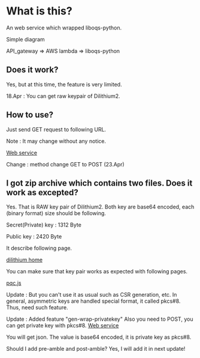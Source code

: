 # What is this?
An web service which wrapped liboqs-python.

Simple diagram

API_gateway => AWS lambda => liboqs-python

## Does it work?

Yes, but at this time, the feature is very limited.

18.Apr : 
You can get raw keypair of Dilithium2.

## How to use?
Just send GET request to following URL.

Note : It may change without any notice.

[Web service](https://u80c6yk8og.execute-api.ap-northeast-1.amazonaws.com/default/gen-raw-keypair)

Change : method change GET to POST
(23.Apr)

## I got zip archive which contains two files. Does it work as excepted?

Yes.
That is RAW key pair of Dilithium2.
Both key are base64 encoded, each (binary format) size should be following.

Secret(Private) key : 1312 Byte

Public key          : 2420 Byte

It describe following page.

[dilithium home](https://pq-crystals.org/dilithium/index.shtml)

You can make sure that key pair works as expected with following pages.

[pqc.js](https://dashlane.github.io/pqc.js/)

Update :
But you can't use it as usual such as CSR generation, etc.
In general, asymmetric keys are handled special format, it called pkcs#8.
Thus, need such feature.

Update : Added feature "gen-wrap-privatekey"
Also you need to POST, you can get private key with pkcs#8.
[Web service](https://u80c6yk8og.execute-api.ap-northeast-1.amazonaws.com/default/gen-wrap-privatekey)

You will get json.
The value is base64 encoded, it is private key as pkcs#8.

Should I add pre-amble and post-amble?
Yes, I will add it in next update!

